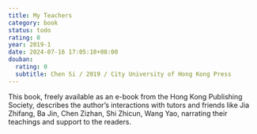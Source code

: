 ```yaml
---
title: My Teachers
category: book
status: todo
rating: 0
year: 2019-1
date: 2024-07-16 17:05:18+08:00
douban:
  rating: 0
  subtitle: Chen Si / 2019 / City University of Hong Kong Press
---
```


This book, freely available as an e-book from the Hong Kong Publishing Society, describes the author’s interactions with tutors and friends like Jia Zhifang, Ba Jin, Chen Zizhan, Shi Zhicun, Wang Yao, narrating their teachings and support to the readers.
